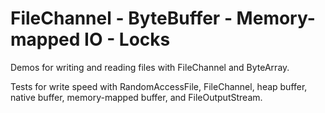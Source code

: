 # FileChannel - ByteBuffer - Memory-mapped IO - Locks

Demos for writing and reading files with FileChannel and ByteArray.

Tests for write speed with RandomAccessFile, FileChannel, heap buffer, native buffer, memory-mapped buffer, and FileOutputStream.